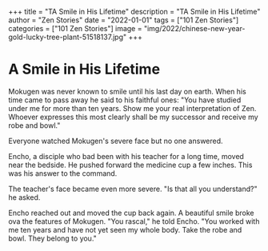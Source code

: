 +++
title = "TA Smile in His Lifetime"
description = "TA Smile in His Lifetime"
author = "Zen Stories"
date = "2022-01-01"
tags = ["101 Zen Stories"]
categories = ["101 Zen Stories"]
image =  "img/2022/chinese-new-year-gold-lucky-tree-plant-51518137.jpg"
+++

# A Smile in His Lifetime

Mokugen was never known to smile until his last day on earth. When his time came to pass away he said to his faithful ones: "You have studied under me for more than ten years. Show me your real interpretation of Zen. Whoever expresses this most clearly shall be my successor and receive my robe and bowl."

Everyone watched Mokugen's severe face but no one answered.

Encho, a disciple who bad been with his teacher for a long time, moved near the bedside. He pushed forward the medicine cup a few inches. This was his answer to the command.

The teacher's face became even more severe. "Is that all you understand?" he asked.

Encho reached out and moved the cup back again. A beautiful smile broke ova the features of Mokugen. "You rascal," he told Encho. "You worked with me ten years and have not yet seen my whole body. Take the robe and bowl. They belong to you."
